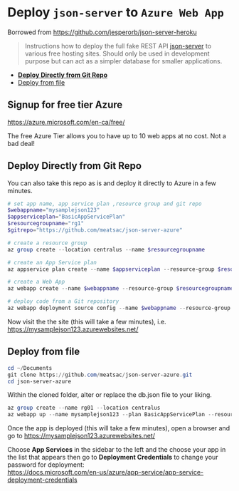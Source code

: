 # Deploy `json-server` to `Azure Web App`

Borrowed from https://github.com/jesperorb/json-server-heroku

> Instructions how to deploy the full fake REST API [json-server](https://github.com/typicode/json-server) to various free hosting sites. Should only be used in development purpose but can act as a simpler database for smaller applications.

* [**Deploy Directly from Git Repo**](#deploy-directly-from-git-repo)
* [Deploy from file](#deploy-from-file)

## Signup for free tier Azure
https://azure.microsoft.com/en-ca/free/ 

The free Azure Tier allows you to have up to 10 web apps at no cost. Not a bad deal!


## Deploy Directly from Git Repo

You can also take this repo as is and deploy it directly to Azure in a few minutes.

```PowerShell
# set app name, app service plan ,resource group and git repo
$webappname="mysamplejson123"
$appserviceplan="BasicAppServicePlan"
$resourcegroupname="rg1"
$gitrepo="https://github.com/meatsac/json-server-azure"

# create a resource group
az group create --location centralus --name $resourcegroupname

# create an App Service plan
az appservice plan create --name $appserviceplan --resource-group $resourcegroupname --sku FREE

# create a Web App
az webapp create --name $webappname --resource-group $resourcegroupname --plan $appserviceplan

# deploy code from a Git repository
az webapp deployment source config --name $webappname --resource-group $resourcegroupname --repo-url $gitrepo --branch master --manual-integration
```

Now visit the the site (this will take a few minutes), i.e. https://mysamplejson123.azurewebsites.net/

## Deploy from file

```PowerShell
cd ~/Documents
git clone https://github.com/meatsac/json-server-azure.git
cd json-server-azure
```
Within the cloned folder, alter or replace the db.json file to your liking.

```PowerShell
az group create --name rg01 --location centralus
az webapp up --name mysamplejson123 --plan BasicAppServicePlan --resource-group rg01 --sku FREE
```

Once the app is deployed (this will take a few minutes), open a browser and go to https://mysamplejson123.azurewebsites.net/ 


Choose **App Services** in the sidebar to the left and the choose your app in the list that appears then go to **Deployment Credentials** to change your password for deployment:<br>
https://docs.microsoft.com/en-us/azure/app-service/app-service-deployment-credentials

